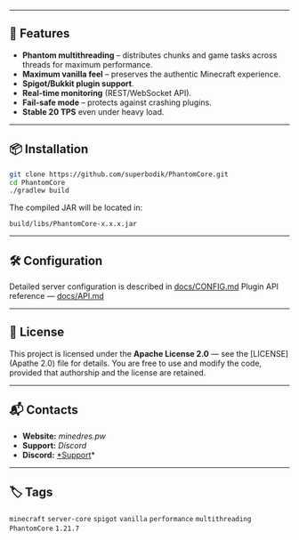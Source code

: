
---
## 🚀 Features
- **Phantom multithreading** – distributes chunks and game tasks across threads for maximum performance.
- **Maximum vanilla feel** – preserves the authentic Minecraft experience.
- **Spigot/Bukkit plugin support**.
- **Real-time monitoring** (REST/WebSocket API).
- **Fail-safe mode** – protects against crashing plugins.
- **Stable 20 TPS** even under heavy load.

---

## 📦 Installation
```bash
git clone https://github.com/superbodik/PhantomCore.git
cd PhantomCore
./gradlew build
````

The compiled JAR will be located in:

```
build/libs/PhantomCore-x.x.x.jar
```

---

## 🛠 Configuration

Detailed server configuration is described in [docs/CONFIG.md](docs/CONFIG.md)
Plugin API reference — [docs/API.md](docs/API.md)

---

## 📜 License

This project is licensed under the **Apache License 2.0** — see the [LICENSE](Apathe 2.0) file for details.
You are free to use and modify the code, provided that authorship and the license are retained.

---

## 📬 Contacts

* **Website:** *minedres.pw*
* **Support:** *Discord*
* **Discord:** [*Support](https://discord.gg/ehU9pk8KMF)*

---

## 🏷️ Tags

`minecraft` `server-core` `spigot` `vanilla` `performance` `multithreading` `PhantomCore` `1.21.7`

```

